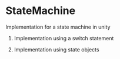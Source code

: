 # StateMachine
Implementation for a state machine in unity

1. Implementation using a switch statement 

2. Implementation using state objects
